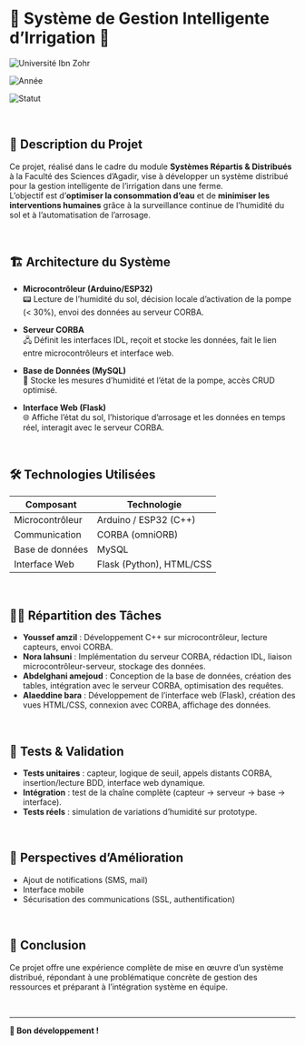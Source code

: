 # 🌱 Système de Gestion Intelligente d’Irrigation 🚰


![Université Ibn Zohr](https://img.shields.io/badge/Université-Ibn%20Zohr-blue)

![Année](https://img.shields.io/badge/Année-2024%2F2025-brightgreen)

![Statut](https://img.shields.io/badge/Statut-En%20développement-yellow)

&nbsp;
&nbsp;


## 🎯 Description du Projet

Ce projet, réalisé dans le cadre du module **Systèmes Répartis & Distribués** à la Faculté des Sciences d’Agadir, vise à développer un système distribué pour la gestion intelligente de l’irrigation dans une ferme.  
L’objectif est d’**optimiser la consommation d’eau** et de **minimiser les interventions humaines** grâce à la surveillance continue de l’humidité du sol et à l’automatisation de l’arrosage.

&nbsp;

## 🏗️ Architecture du Système

- **Microcontrôleur (Arduino/ESP32)**  
  📟 Lecture de l’humidité du sol, décision locale d’activation de la pompe (< 30%), envoi des données au serveur CORBA.

- **Serveur CORBA**  
  🖧 Définit les interfaces IDL, reçoit et stocke les données, fait le lien entre microcontrôleurs et interface web.

- **Base de Données (MySQL)**  
  💾 Stocke les mesures d’humidité et l’état de la pompe, accès CRUD optimisé.

- **Interface Web (Flask)**  
  🌐 Affiche l’état du sol, l’historique d’arrosage et les données en temps réel, interagit avec le serveur CORBA.

&nbsp;

## 🛠️ Technologies Utilisées

| Composant         | Technologie                |
|-------------------|---------------------------|
| Microcontrôleur   | Arduino / ESP32 (C++)     |
| Communication     | CORBA (omniORB)           |
| Base de données   | MySQL                     |
| Interface Web     | Flask (Python), HTML/CSS  |

&nbsp;

## 🧑‍💻 Répartition des Tâches

- **Youssef amzil** : Développement C++ sur microcontrôleur, lecture capteurs, envoi CORBA.
- **Nora lahsuni** : Implémentation du serveur CORBA, rédaction IDL, liaison microcontrôleur-serveur, stockage des données.
- **Abdelghani amejoud** : Conception de la base de données, création des tables, intégration avec le serveur CORBA, optimisation des requêtes.
- **Alaeddine bara** : Développement de l’interface web (Flask), création des vues HTML/CSS, connexion avec CORBA, affichage des données.

&nbsp;

## 🧪 Tests & Validation

- **Tests unitaires** : capteur, logique de seuil, appels distants CORBA, insertion/lecture BDD, interface web dynamique.
- **Intégration** : test de la chaîne complète (capteur → serveur → base → interface).
- **Tests réels** : simulation de variations d’humidité sur prototype.

&nbsp;

## 🚀 Perspectives d’Amélioration

- Ajout de notifications (SMS, mail)
- Interface mobile
- Sécurisation des communications (SSL, authentification)

&nbsp;

## 📝 Conclusion

Ce projet offre une expérience complète de mise en œuvre d’un système distribué, répondant à une problématique concrète de gestion des ressources et préparant à l’intégration système en équipe.



&nbsp;
&nbsp;
&nbsp;
&nbsp;
&nbsp;


---

**🌾 Bon développement !**
